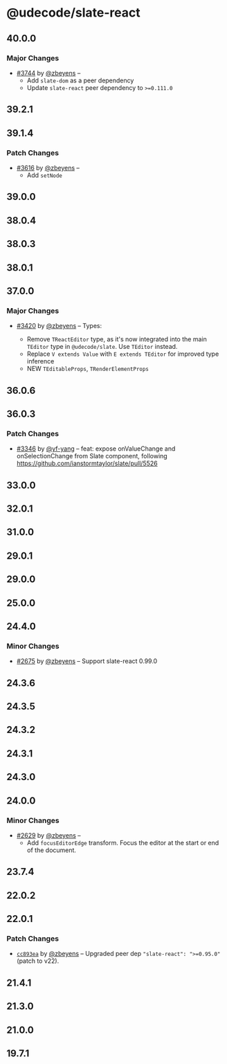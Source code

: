 # @udecode/slate-react

## 40.0.0

### Major Changes

- [#3744](https://github.com/udecode/plate/pull/3744) by [@zbeyens](https://github.com/zbeyens) –
  - Add `slate-dom` as a peer dependency
  - Update `slate-react` peer dependency to `>=0.111.0`

## 39.2.1

## 39.1.4

### Patch Changes

- [#3616](https://github.com/udecode/plate/pull/3616) by [@zbeyens](https://github.com/zbeyens) –
  - Add `setNode`

## 39.0.0

## 38.0.4

## 38.0.3

## 38.0.1

## 37.0.0

### Major Changes

- [#3420](https://github.com/udecode/plate/pull/3420) by [@zbeyens](https://github.com/zbeyens) – Types:

  - Remove `TReactEditor` type, as it's now integrated into the main `TEditor` type in `@udecode/slate`. Use `TEditor` instead.
  - Replace `V extends Value` with `E extends TEditor` for improved type inference
  - NEW `TEditableProps`, `TRenderElementProps`

## 36.0.6

## 36.0.3

### Patch Changes

- [#3346](https://github.com/udecode/plate/pull/3346) by [@yf-yang](https://github.com/yf-yang) – feat: expose onValueChange and onSelectionChange from Slate component, following https://github.com/ianstormtaylor/slate/pull/5526

## 33.0.0

## 32.0.1

## 31.0.0

## 29.0.1

## 29.0.0

## 25.0.0

## 24.4.0

### Minor Changes

- [#2675](https://github.com/udecode/plate/pull/2675) by [@zbeyens](https://github.com/zbeyens) – Support slate-react 0.99.0

## 24.3.6

## 24.3.5

## 24.3.2

## 24.3.1

## 24.3.0

## 24.0.0

### Minor Changes

- [#2629](https://github.com/udecode/plate/pull/2629) by [@zbeyens](https://github.com/zbeyens) –
  - Add `focusEditorEdge` transform. Focus the editor at the start or end of the document.

## 23.7.4

## 22.0.2

## 22.0.1

### Patch Changes

- [`cc893ea`](https://github.com/udecode/plate/commit/cc893ea408c3d9abcef5b67cb00fa2b93a5686fe) by [@zbeyens](https://github.com/zbeyens) – Upgraded peer dep `"slate-react": ">=0.95.0"` (patch to v22).

## 21.4.1

## 21.3.0

## 21.0.0

## 19.7.1
